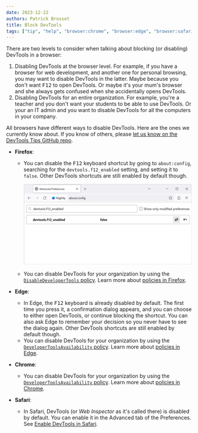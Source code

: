 ```yaml
---
date: 2023-12-22
authors: Patrick Brosset
title: Block DevTools
tags: ["tip", "help", "browser:chrome", "browser:edge", "browser:safari", "browser:firefox"]
---
```

There are two levels to consider when talking about blocking (or disabling) DevTools in a browser:

1. Disabling DevTools at the browser level. For example, if you have a browser for web development, and another one for personal browsing, you may want to disable DevTools in the latter. Maybe because you don't want <kbd>F12</kbd> to open DevTools. Or maybe it's your mum's browser and she always gets confused when she accidentally opens DevTools.
1. Disabling DevTools for an entire organization. For example, you're a teacher and you don't want your students to be able to use DevTools. Or your an IT admin and you want to disable DevTools for all the computers in your company.

All browsers have different ways to disable DevTools. Here are the ones we currently know about. If you know of others, please [let us know on the DevTools Tips GitHub repo](https://github.com/captainbrosset/devtools-tips).

* **Firefox**:

  * You can disable the <kbd>F12</kbd> keyboard shortcut by going to `about:config`, searching for the `devtools.f12_enabled` setting, and setting it to `false`. Other DevTools shortcuts are still enabled by default though.

    ![Disabling F12 in Firefox's about:config page](../../assets/img/block-devtools.png)

  * You can disable DevTools for your organization by using the [`DisableDeveloperTools` policy](https://mozilla.github.io/policy-templates/#disabledevelopertools). Learn more about [policies in Firefox](https://support.mozilla.org/products/firefox-enterprise/policies-customization-enterprise/policies-overview-enterprise).

* **Edge**:

  * In Edge, the <kbd>F12</kbd> keyboard is already disabled by default. The first time you press it, a confirmation dialog appears, and you can choose to either open DevTools, or continue blocking the shortcut. You can also ask Edge to remember your decision so you never have to see the dialog again. Other DevTools shortcuts are still enabled by default though.
  * You can disable DevTools for your organization by using the [`DeveloperToolsAvailability` policy](https://learn.microsoft.com/deployedge/microsoft-edge-policies#developertoolsavailability). Learn more about [policies in Edge](https://learn.microsoft.com/deployedge/microsoft-edge-policies).

* **Chrome**:

  * You can disable DevTools for your organization by using the [`DeveloperToolsAvailability` policy](https://chromeenterprise.google/policies/#DeveloperToolsAvailability). Learn more about [policies in Chrome](https://chromeenterprise.google/policies/).

* **Safari**:

  * In Safari, DevTools (or _Web Inspector_ as it's called there) is disabled by default. You can enable it in the Advanced tab of the Preferences. See [Enable DevTools in Safari](./enable-safari-devtools.md).
